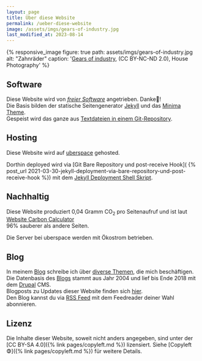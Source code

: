 ```yaml
---
layout: page
title: Über diese Website 
permalink: /ueber-diese-website
image: /assets/imgs/gears-of-industry.jpg
last_modified_at: 2023-08-14
---
```

{% responsive_image figure: true 
path: assets/imgs/gears-of-industry.jpg 
alt: "Zahnräder" 
caption: '<a href="https://www.flickr.com/photos/housephotography/953871961/">Gears of industry</a>, 
(CC BY-NC-ND 2.0), House Photography' %}
## Software

Diese Website wird von [*freier Software*](/thema/open-source/) angetrieben. Danke🙏!   
Die Basis bilden der statische Seitengenerator [Jekyll](/tags/jekyll/)
und das [Minima Theme](https://github.com/jekyll/minima).   
Gespeist wird das ganze aus [Textdateien in einem Git-Repository](
https://github.com/fl3a/florian.latzel.io).  

## Hosting

Diese Website wird auf [uberspace](https://uberspace.de) gehosted. 

Dorthin deployed wird via [Git Bare Repository und post-receive Hook](
{% post_url 2021-03-30-jekyll-deployment-via-bare-repository-und-post-receive-hook %}) 
mit dem [Jekyll Deployment Shell Skript](
https://github.com/fl3a/jekyll_deployment).

## Nachhaltig

Diese Website produziert 0,04 Gramm CO<sub>2</sub> pro Seitenaufruf 
und ist laut [Website Carbon Calculator ](
https://www.websitecarbon.com/website/florian-latzel-io/)   
96% sauberer als andere Seiten.

Die Server bei uberspace werden mit Ökostrom betrieben.

## Blog

In meinem [Blog](/blog) schreibe ich über [diverse Themen](/themen), 
die mich beschäftigen.   
Die Datenbasis des [Blogs](/archiv.html) stammt aus Jahr 2004 und lief bis Ende 2018 
mit dem [Drupal](/tags/drupal/) CMS.   
Blogposts zu Updates dieser Website finden sich [hier](/thema/netzaffe).   
Den Blog kannst du via [RSS Feed](/feed.xml) mit dem Feedreader deiner Wahl abonnieren.

## Lizenz

Die Inhalte dieser Website, soweit nicht anders angegeben, 
sind unter der [CC BY-SA 4.0]({% link pages/copyleft.md %}) 
lizensiert. Siehe [Copyleft 🄯]({% link pages/copyleft.md %}) für weitere Details.


